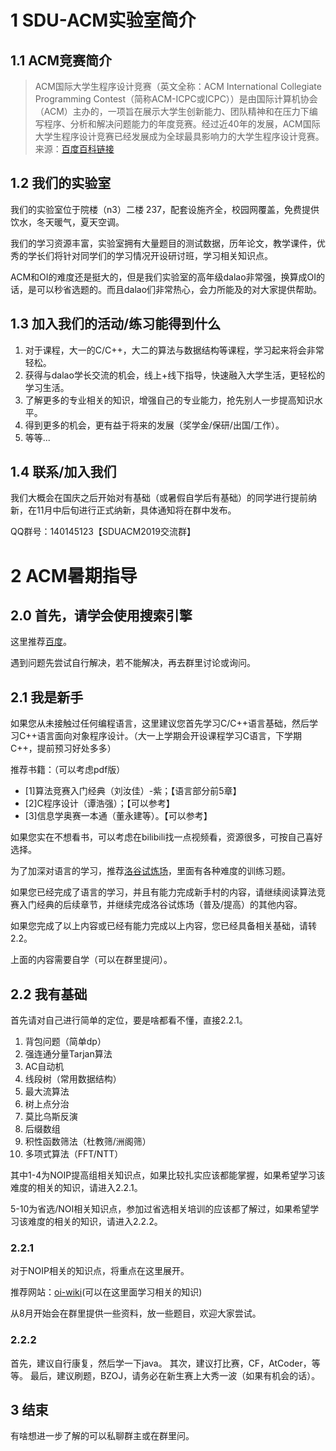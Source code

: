 # 1 SDU-ACM实验室简介

## 1.1 ACM竞赛简介

> ACM国际大学生程序设计竞赛（英文全称：ACM International Collegiate Programming Contest（简称ACM-ICPC或ICPC））是由国际计算机协会（ACM）主办的，一项旨在展示大学生创新能力、团队精神和在压力下编写程序、分析和解决问题能力的年度竞赛。经过近40年的发展，ACM国际大学生程序设计竞赛已经发展成为全球最具影响力的大学生程序设计竞赛。来源：[百度百科链接](https://baike.baidu.com/item/ACM%E5%9B%BD%E9%99%85%E5%A4%A7%E5%AD%A6%E7%94%9F%E7%A8%8B%E5%BA%8F%E8%AE%BE%E8%AE%A1%E7%AB%9E%E8%B5%9B)

## 1.2 我们的实验室
我们的实验室位于院楼（n3）二楼 237，配套设施齐全，校园网覆盖，免费提供饮水，冬天暖气，夏天空调。

我们的学习资源丰富，实验室拥有大量题目的测试数据，历年论文，教学课件，优秀的学长们将针对同学们的学习情况开设研讨班，学习相关知识点。

ACM和OI的难度还是挺大的，但是我们实验室的高年级dalao非常强，换算成OI的话，是可以秒省选题的。而且dalao们非常热心，会力所能及的对大家提供帮助。

## 1.3 加入我们的活动/练习能得到什么
1. 对于课程，大一的C/C++，大二的算法与数据结构等课程，学习起来将会非常轻松。
2. 获得与dalao学长交流的机会，线上+线下指导，快速融入大学生活，更轻松的学习生活。
3. 了解更多的专业相关的知识，增强自己的专业能力，抢先别人一步提高知识水平。
4. 得到更多的机会，更有益于将来的发展（奖学金/保研/出国/工作）。
5. 等等...

## 1.4 联系/加入我们

我们大概会在国庆之后开始对有基础（或暑假自学后有基础）的同学进行提前纳新，在11月中后旬进行正式纳新，具体通知将在群中发布。

QQ群号：140145123【SDUACM2019交流群】

# 2 ACM暑期指导

## 2.0 首先，请学会使用搜索引擎
这里推荐[百度](www.baidu.com)。

遇到问题先尝试自行解决，若不能解决，再去群里讨论或询问。

## 2.1 我是新手
如果您从未接触过任何编程语言，这里建议您首先学习C/C++语言基础，然后学习C++语言面向对象程序设计。（大一上学期会开设课程学习C语言，下学期C++，提前预习好处多多）

推荐书籍：（可以考虑pdf版）
- [1]算法竞赛入门经典（刘汝佳）-紫；【语言部分前5章】
- [2]C程序设计（谭浩强）；【可以参考】
- [3]信息学奥赛一本通（董永建等）。【可以参考】

如果您实在不想看书，可以考虑在bilibili找一点视频看，资源很多，可按自己喜好选择。

为了加深对语言的学习，推荐[洛谷试炼场](https://www.luogu.org/training/mainpage)，里面有各种难度的训练习题。

如果您已经完成了语言的学习，并且有能力完成新手村的内容，请继续阅读算法竞赛入门经典的后续章节，并继续完成洛谷试炼场（普及/提高）的其他内容。

如果您完成了以上内容或已经有能力完成以上内容，您已经具备相关基础，请转2.2。

上面的内容需要自学（可以在群里提问）。

## 2.2 我有基础

首先请对自己进行简单的定位，要是啥都看不懂，直接2.2.1。
1. 背包问题（简单dp）
2. 强连通分量Tarjan算法
3. AC自动机
4. 线段树（常用数据结构）
5. 最大流算法
6. 树上点分治
7. 莫比乌斯反演
8. 后缀数组
9. 积性函数筛法（杜教筛/洲阁筛）
10. 多项式算法（FFT/NTT） 

其中1-4为NOIP提高组相关知识点，如果比较扎实应该都能掌握，如果希望学习该难度的相关的知识，请进入2.2.1。

5-10为省选/NOI相关知识点，参加过省选相关培训的应该都了解过，如果希望学习该难度的相关的知识，请进入2.2.2。

### 2.2.1

对于NOIP相关的知识点，将重点在这里展开。

推荐网站：[oi-wiki](https://oi-wiki.org/)(可以在这里面学习相关的知识)

从8月开始会在群里提供一些资料，放一些题目，欢迎大家尝试。

### 2.2.2

首先，建议自行康复，然后学一下java。
其次，建议打比赛，CF，AtCoder，等等。
最后，建议刷题，BZOJ，请务必在新生赛上大秀一波（如果有机会的话）。

## 3 结束
有啥想进一步了解的可以私聊群主或在群里问。
